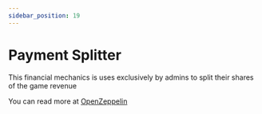 ```yaml
---
sidebar_position: 19
---
```


# Payment Splitter

This financial mechanics is uses exclusively by admins to split their shares of the game revenue

You can read more at [OpenZeppelin](https://docs.openzeppelin.com/contracts/4.x/api/finance#PaymentSplitter)

